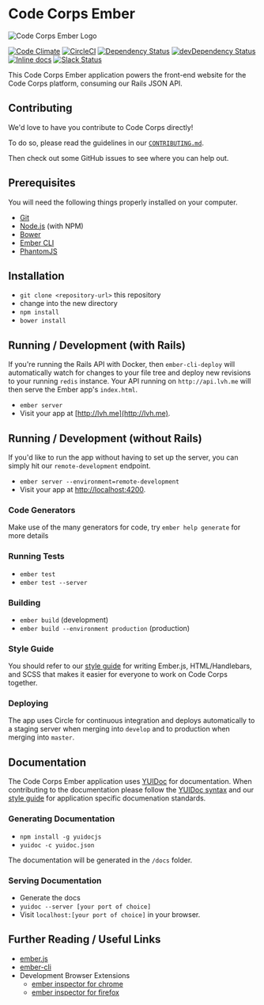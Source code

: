 # Code Corps Ember

![Code Corps Ember Logo](https://d3pgew4wbk2vb1.cloudfront.net/images/github/code-corps-ember.png)

[![Code Climate](https://codeclimate.com/github/code-corps/code-corps-ember/badges/gpa.svg)](https://codeclimate.com/github/code-corps/code-corps-ember) [![CircleCI](https://circleci.com/gh/code-corps/code-corps-ember.svg?style=svg)](https://circleci.com/gh/code-corps/code-corps-ember) [![Dependency Status](https://david-dm.org/code-corps/code-corps-ember.svg)](https://david-dm.org/code-corps/code-corps-ember) [![devDependency Status](https://david-dm.org/code-corps/code-corps-ember/dev-status.svg)](https://david-dm.org/code-corps/code-corps-ember#info=devDependencies) [![Inline docs](http://inch-ci.org/github/code-corps/code-corps-ember.svg?branch=develop&style=shields)](http://inch-ci.org/github/code-corps/code-corps-ember) [![Slack Status](http://slack.codecorps.org/badge.svg)](http://slack.codecorps.org)

This Code Corps Ember application powers the front-end website for the Code Corps platform, consuming our Rails JSON API.

Contributing
------------

We'd love to have you contribute to Code Corps directly!

To do so, please read the guidelines in our [`CONTRIBUTING.md`](.github/CONTRIBUTING.md).

Then check out some GitHub issues to see where you can help out.

## Prerequisites

You will need the following things properly installed on your computer.

* [Git](http://git-scm.com/)
* [Node.js](http://nodejs.org/) (with NPM)
* [Bower](http://bower.io/)
* [Ember CLI](http://www.ember-cli.com/)
* [PhantomJS](http://phantomjs.org/)

## Installation

* `git clone <repository-url>` this repository
* change into the new directory
* `npm install`
* `bower install`

## Running / Development (with Rails)

If you're running the Rails API with Docker, then `ember-cli-deploy` will automatically watch for changes to your file tree and deploy new revisions to your running `redis` instance. Your API running on `http://api.lvh.me` will then serve the Ember app's `index.html`.

* `ember server`
* Visit your app at [http://lvh.me](http://lvh.me).

## Running / Development (without Rails)

If you'd like to run the app without having to set up the server, you can simply hit our `remote-development` endpoint.

* `ember server --environment=remote-development`
* Visit your app at [http://localhost:4200](http://localhost:4200).

### Code Generators

Make use of the many generators for code, try `ember help generate` for more details

### Running Tests

* `ember test`
* `ember test --server`

### Building

* `ember build` (development)
* `ember build --environment production` (production)

### Style Guide

You should refer to our [style guide](STYLEGUIDE.md) for writing Ember.js, HTML/Handlebars, and SCSS that makes it easier for everyone to work on Code Corps together.

### Deploying

The app uses Circle for continuous integration and deploys automatically to a staging server when merging into `develop` and to production when merging into `master`.

## Documentation

The Code Corps Ember application uses [YUIDoc](http://yui.github.io/yuidoc/) for documentation. When contributing to the documentation please follow the [YUIDoc syntax](http://yui.github.io/yuidoc/syntax/index.html) and our [style guide](STYLEGUIDE.md) for application specific documenation standards.

### Generating Documentation

* `npm install -g yuidocjs`
* `yuidoc -c yuidoc.json`

The documentation will be generated in the `/docs` folder.

### Serving Documentation

* Generate the docs
* `yuidoc --server [your port of choice]`
* Visit `localhost:[your port of choice]` in your browser.

## Further Reading / Useful Links

* [ember.js](http://emberjs.com/)
* [ember-cli](http://www.ember-cli.com/)
* Development Browser Extensions
  * [ember inspector for chrome](https://chrome.google.com/webstore/detail/ember-inspector/bmdblncegkenkacieihfhpjfppoconhi)
  * [ember inspector for firefox](https://addons.mozilla.org/en-US/firefox/addon/ember-inspector/)
